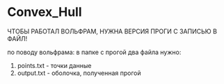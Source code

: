 # Convex_Hull

ЧТОБЫ РАБОТАЛ ВОЛЬФРАМ, НУЖНА ВЕРСИЯ ПРОГИ С ЗАПИСЬЮ В ФАЙЛ!

по поводу вольфрама:
в папке с прогой два файла нужно:
1) points.txt - точки данные
2) output.txt - оболочка, полученная прогой
